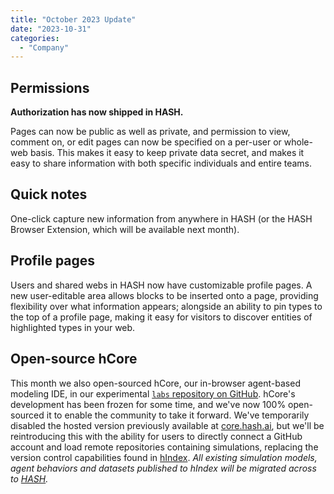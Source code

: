```yaml
---
title: "October 2023 Update"
date: "2023-10-31"
categories: 
  - "Company"
---
```


## Permissions

**Authorization has now shipped in HASH.**

Pages can now be public as well as private, and permission to view, comment on, or edit pages can now be specified on a per-user or whole-web basis. This makes it easy to keep private data secret, and makes it easy to share information with both specific individuals and entire teams.

## Quick notes

One-click capture new information from anywhere in HASH (or the HASH Browser Extension, which will be available next month).

## Profile pages

Users and shared webs in HASH now have customizable profile pages. A new user-editable area allows blocks to be inserted onto a page, providing flexibility over what information appears; alongside an ability to pin types to the top of a profile page, making it easy for visitors to discover entities of highlighted types in your web.

## Open-source hCore

This month we also open-sourced hCore, our in-browser agent-based modeling IDE, in our experimental [`labs` repository on GitHub](https://github.com/hashintel/labs). hCore's development has been frozen for some time, and we've now 100% open-sourced it to enable the community to take it forward. We've temporarily disabled the hosted version previously available at [core.hash.ai](https://core.hash.ai/), but we'll be reintroducing this with the ability for users to directly connect a GitHub account and load remote repositories containing simulations, replacing the version control capabilities found in [hIndex](https://hash.ai/platform/index). _All existing simulation models, agent behaviors and datasets published to hIndex will be migrated across to [HASH](http://hash.ai/platform/hash)._
